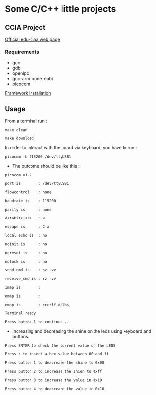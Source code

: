 # Some C/C++ little projects

## CCIA Project
[Official  edu-ciaa web page](http://www.proyecto-ciaa.com.ar/)

### Requirements
- gcc
- gdb
- openlpc
- gcc-arm-none-eabi
- picocom 

[ Framework installation ](http://www.proyecto-ciaa.com.ar/devwiki/doku.php?id=desarrollo:firmware:instalacion_sw)

## Usage
From a terminal run :

`make clean`

`make download`

In order to interact with the board via keyboard, you have to run :

`picocom -b 115200 /dev/ttyUSB1`

- The outcome should be like this :

`picocom v1.7`

`port is        : /dev/ttyUSB1`

`flowcontrol    : none`

`baudrate is    : 115200`

`parity is      : none`

`databits are   : 8`

`escape is      : C-a`

`local echo is  : no`

`noinit is      : no`

`noreset is     : no`

`nolock is      : no`

`send_cmd is    : sz -vv`

`receive_cmd is : rz -vv`

`imap is        : `

`omap is        : `

`emap is        : crcrlf,delbs,`

`Terminal ready`

`Press button 1 to continue ... `

- Increasing and decreasing the shine on the leds using keyboard and buttons.

`Press ENTER to check the current value of the LEDS`

`Press : to insert a hex value between 00 and ff`

`Press button 1 to deacrease the shine to 0x00`

`Press button 2 to increase the shien to 0xff`

`Press button 3 to increase the value in 0x10`

`Press button 4 to deacrease the value in 0x10`
